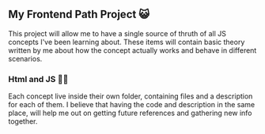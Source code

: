 ## My Frontend Path Project 😺
This project will allow me to have a single source of thruth of all JS concepts I've been learning about. These items will contain basic theory written by me about how the concept actually works and behave in different scenarios.

### Html and JS 👩‍💻
Each concept live inside their own folder, containing files and a description for each of them. I believe that having the code and description in the same place, will help me out on getting future references and gathering new info together.